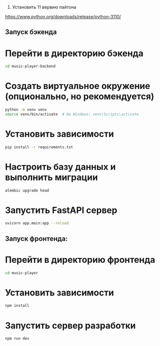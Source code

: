 1. Установить 11 вервию пайтона


https://www.python.org/downloads/release/python-3110/

## Запуск бэкенда

# Перейти в директорию бэкенда
```bash
cd music-player-backend
```

# Создать виртуальное окружение (опционально, но рекомендуется)
```bash
python -m venv venv
source venv/bin/activate  # На Windows: venv\Scripts\activate
```

# Установить зависимости
```bash
pip install -r requirements.txt
```

# Настроить базу данных и выполнить миграции
```bash
alembic upgrade head
```

# Запустить FastAPI сервер
```bash
uvicorn app.main:app --reload
```

## Запуск фронтенда:
# Перейти в директорию фронтенда
```bash
cd music-player
```

# Установить зависимости
```bash
npm install
```

# Запустить сервер разработки
```bash
npm run dev
```
